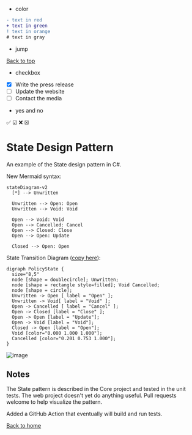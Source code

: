 - color

```diff
- text in red
+ text in green
! text in orange
# text in gray
```

- jump

<a href="#top">Back to top</a>

- checkbox

- [x] Write the press release
- [ ] Update the website
- [ ] Contact the media

- yes and no

✅ &#9745;
❌ &#9746;

# State Design Pattern

An example of the State design pattern in C#.

New Mermaid syntax:

```mermaid
stateDiagram-v2
  [*] --> Unwritten
  
  Unwritten --> Open: Open
  Unwritten --> Void: Void
  
  Open --> Void: Void
  Open --> Cancelled: Cancel
  Open --> Closed: Close
  Open --> Open: Update
  
  Closed --> Open: Open
```

State Transition Diagram ([copy here](http://www.webgraphviz.com/)):

```graphviz
digraph PolicyState {
  size="8,5"
  node [shape = doublecircle]; Unwritten;
  node [shape = rectangle style=filled]; Void Cancelled;
  node [shape = circle];
  Unwritten -> Open [ label = "Open" ];
  Unwritten -> Void[ label = "Void" ];
  Open -> Cancelled [ label = "Cancel" ];
  Open -> Closed [label = "Close" ];
  Open -> Open [label = "Update"];
  Open -> Void [label = "Void"];
  Closed -> Open [label = "Open"];
  Void [color="0.000 1.000 1.000"];
  Cancelled [color="0.201 0.753 1.000"];
}
```

![image](https://user-images.githubusercontent.com/782127/63168868-55e4be80-c003-11e9-9fc8-3dc6a26d4384.png)

## Notes

The State pattern is described in the Core project and tested in the unit tests. The web project doesn't yet do anything useful. Pull requests welcome to help visualize the pattern.

Added a GitHub Action that eventually will build and run tests.

<a href="index.md">Back to home</a>
